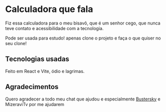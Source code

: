 # Calculadora que fala
Fiz essa calculadora para o meu bisavô, que é um senhor cego, que nunca teve contato e acessibilidade com a tecnologia.

Pode ser usada para estudo! apenas clone o projeto e faça o que quiser no seu clone!  
## Tecnologias usadas
Feito em React e Vite, ódio e lagrimas.
## Agradecimentos
Quero agradecer a todo meu chat que ajudou e especialmente [Bustersky](https://github.com/gustmnds) e MizeraviTv por me ajudarem
